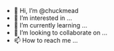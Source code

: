 - 👋 Hi, I’m @chuckmead
- 👀 I’m interested in ...
- 🌱 I’m currently learning ...
- 💞️ I’m looking to collaborate on ...
- 📫 How to reach me ...

<!---
chuckmead/chuckmead is a ✨ special ✨ repository because its `README.md` (this file) appears on your GitHub profile.
You can click the Preview link to take a look at your changes.
--->
